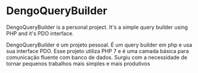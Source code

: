 # DengoQueryBuilder
DengoQueryBuilder is a personal project. It's a simple query builder using PHP and it's PDO interface.

DengoQueryBuilder é um projeto pessoal. É um query builder em php e usa sua interface PDO.
Esse projeto utiliza PHP 7 e é uma camada básica para comunicação fluente com banco de dados. Surgiu com a necessidade de tornar pequenos trabalhos mais simples e mais produtivos
